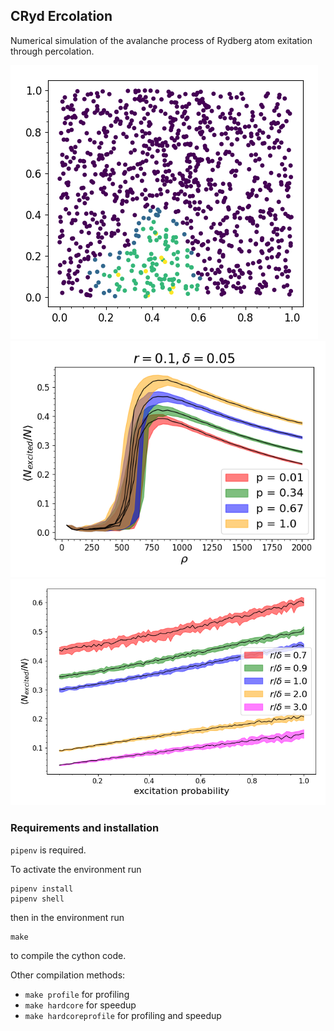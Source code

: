 ## CRyd Ercolation

Numerical simulation of the avalanche process of Rydberg atom exitation through percolation.

![fig0](evol.png)
![fig1](density_plot.png)
![fig2](rate_plot_2.png)

### Requirements and installation
`pipenv` is required.

To activate the environment run

```
pipenv install
pipenv shell
```

then in the environment run

```
make
```

to compile the cython code.

Other compilation methods: 
- `make profile` for profiling
- `make hardcore` for speedup
- `make hardcoreprofile` for profiling and speedup



